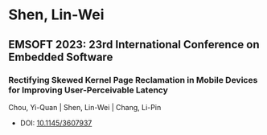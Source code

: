 # Shen, Lin-Wei

## EMSOFT 2023: 23rd International Conference on Embedded Software

### Rectifying Skewed Kernel Page Reclamation in Mobile Devices for Improving User-Perceivable Latency
Chou, Yi-Quan | Shen, Lin-Wei | Chang, Li-Pin
* DOI: [10.1145/3607937](https://doi.org/10.1145/3607937)

